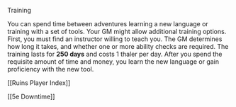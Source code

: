 Training

You can spend time between adventures learning a new language or training with a set of tools. Your GM might allow additional training options. First, you must find an instructor willing to teach you. The GM determines how long it takes, and whether one or more ability checks are required. The training lasts for **250 days** and costs 1 thaler per day. After you spend the requisite amount of time and money, you learn the new language or gain proficiency with the new tool.

[[Ruins Player Index]]

[[5e Downtime]]